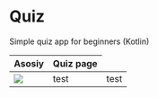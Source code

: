 # Quiz
Simple quiz app for beginners (Kotlin)


<table>
<thead>
<tr>
<th>Asosiy</th>
<th>Quiz page</th>
</tr>
</thead>
<tbody>
<tr>
<td><img src="//abbouse.github.io/Quiz/screenshots/1.jpg"></td>
<td>test</td>
<td>test</td>
</tr>
</tbody>
</table>
